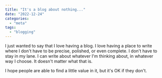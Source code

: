 ```yaml
---
title: "It's a blog about nothing..."
date: "2022-12-24"
categories: 
  - "meta"
tags: 
  - "blogging"
---
```


I just wanted to say that I love having a blog. I love having a place to write where I don't have to be precise, polished, or even complete. I don't have to stay in my lane. I can write about whatever I'm thinking about, in whatever way I choose. It doesn't matter what that is.

I hope people are able to find a little value in it, but it's OK if they don't.
